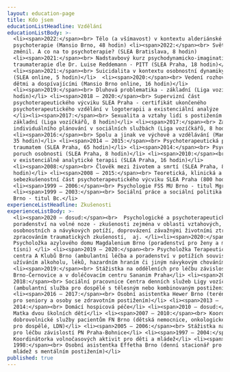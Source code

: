 ```yaml
---
layout: education-page
title: Kdo jsem
educationListHeadline: Vzdělání
educationListBody: >-
  <li><span>2022:</span><br> Tělo (a všímavost) v kontextu alderiánské
  psychoterapie (Mansio Brno, 48 hodin) <li><span>2022:</span><br> Svět se
  změnil. A co na to psychoterapie? (SLEA Bratislava, 8 hodin)
  <li><span>2021:</span><br> Nadstavbový kurz psychodynamicko-imaginativní
  traumaterapie dle Dr. Luise Reddemann - PITT (SLEA Praha, 18 hodin)</li>
  <li><span>2021:</span><br> Suicidalita v kontextu osobnostní dynamiky/poruchy
  (SLEA online, 5 hodin)</li>  <li><span>2020:</span><br> Vedení rozhovoru s
  dětmi a dospívajícími (Mansio Brno online, 16 hodin)</li>
  <li><span>2019:</span><br> Dluhová problematika - základní (Liga vozíčkářů, 5
  hodin)</li> <li><span>2018 – 2020:</span><br> Supervizní část
  psychoterapeutického výcviku SLEA Praha - certifikát ukončeného
  psychoterapeutického vzdělání v logoterapii a existenciální analýze
  </li><li><span>2017:</span><br> Sexualita a vztahy lidí s postižením -
  základní (Liga vozíčkářů, 8 hodin)</li> <li><span>2017:</span><br> Základy
  individuálního plánování v sociálních službách (Liga vozíčkářů, 8 hodin)</li>
  <li><span>2016:</span><br> Spolu a jinak ve výchově a vzdělávání (Mansio Brno,
  35 hodin)</li> <li><span>2014 – 2015:</span><br> Psychoterapeutická práce s
  traumatem (SLEA Praha, 65 hodin)</li> <li><span>2014:</span><br> Psychoterapie
  poruch osobnosti (SLEA Praha, 8 hodin)</li> <li><span>2010:</span><br> Trauma
  v existenciálně analytické terapii (SLEA Praha, 16 hodin)</li>
  <li><span>2008:</span><br> Člověk mezi životem a smrtí (SLEA Praha, 8
  hodin)</li> <li><span>2008 – 2015:</span><br> Teoretická, klinická a
  sebezkušenostní část psychoterapeutického výcviku SLEA Praha (800 hodin)</li>
  <li><span>1999 – 2006:</span><br> Psychologie FSS MU Brno - titul Mgr.</li>
  <li><span>1999 – 2003:</span><br> Sociální práce a sociální politika FSS MU
  Brno - titul Bc.</li>
experienceListHeadline: Zkušenosti
experienceListBody: >-
  <li><span>2020 – dosud:</span><br>  Psychologické a psychoterapeutické
  poradenství na volné noze - zkušenosti zejména v oblasti vztahových,
  osobnostních a návykových potíží, doprovázení závažnými životními ztrátami a
  zpracováním traumatických zkušeností,  aj. </li><li><span>2020:</span><br> 
  Psycholožka azylového domu Magdalenium Brno (poradenství pro ženy a matky v
  tísni) </li> <li><span>2019 – 2020:</span><br> Psycholožka Terapeutického
  centra A Klubů Brno (ambulantní léčba a poradenství v potížích souvisejících s
  užíváním alkoholu, léků, hazardním hraním či jiným návykovým chováním)</li>
  <li><span>2019:</span><br> Stážistka na odděleních pro léčbu závislostí PN
  Brno-Černovice a v doléčovacím centru Sananim Praha</li> <li><span>2017 –
  2018:</span><br> Sociální pracovnice Centra denních služeb Ligy vozíčkářů Brno
  (ambulantní služba pro dospělé s tělesným nebo kombinovaným postižením) </li>
  <li><span>2016 – 2017:</span><br> Osobní asistentka Hewer Brno (terénní služba
  pro seniory a osoby se zdravotním postižením)</li> <li><span>2013 –
  2014:</span><br> Domácí hospicová péče</li> <li><span>2010 – dosud:</span><br>
  Matka dvou školních dětí</li> <li><span>2007 – 2010:</span><br> Koordinátorka
  dobrovolnické služby pacientům FN Brno (dětská nemocnice, onkologické oddělení
  pro dospělé, LDN)</li> <li><span>2005 – 2006:</span><br> Stážistka na oddělení
  pro léčbu závislostí PN Praha-Bohnice</li> <li><span>1997 – 2004:</span><br>
  Koordinátorka volnočasových aktivit pro děti a mládež</li> <li><span>1997 –
  1998:</span><br> Osobní asistentka Effetha Brno (denní stacionář pro děti a
  mládež s mentálním postižením)</li>
published: true
---
```

